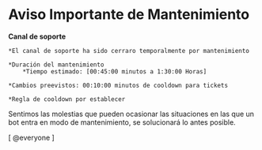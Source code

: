 # Aviso Importante de Mantenimiento

**Canal de soporte**
    
    *El canal de soporte ha sido cerraro temporalmente por mantenimiento

    *Duración del mantenimiento 
        *Tiempo estimado: [00:45:00 minutos a 1:30:00 Horas]
        
    *Cambios preevistos: 00:10:00 minutos de cooldown para tickets

    *Regla de cooldown por establecer



Sentimos las molestias que pueden ocasionar las situaciones en las que un bot entra en modo de mantenimiento, se solucionará lo antes posible.

[ @everyone ]
